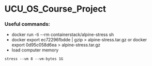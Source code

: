 # UCU_OS_Course_Project

### Useful commands:

* docker run -ti --rm containerstack/alpine-stress sh
* docker export ec72296fbdde | gzip > alpine-stress.tar.gz or docker export 0d95c058d6ea > alpine-stress.tar.gz
* load computer memory
```shell
stress --vm 8 --vm-bytes 1G
```
